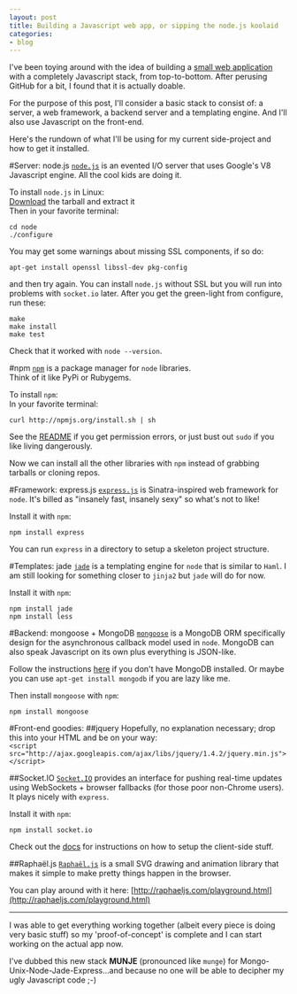 ```yaml
---
layout: post
title: Building a Javascript web app, or sipping the node.js koolaid
categories:
- blog
---
```


I've been toying around with the idea of building a 
[small web application](http://mdswanson.com/blog/2010/10/31/weekly-noise-2-so-its-like-a-screensaver.html) 
with a completely Javascript stack, from top-to-bottom.  After perusing GitHub for a bit, 
I found that it is actually doable.  

For the purpose of this post, I'll consider a basic stack to consist of: a
server, a web framework, a backend server and a templating engine.  And I'll also
use Javascript on the front-end.

Here's the rundown of what I'll be using for my current side-project and how to 
get it installed.

#Server: node.js
[`node.js`](http://nodejs.org) is an evented I/O server that uses Google's V8 
Javascript engine.  All the cool kids are doing it.  

To install `node.js` in Linux:   
[Download](http://nodejs.org/#download) the tarball and extract it   
Then in your favorite terminal:  

    cd node
    ./configure
You may get some warnings about missing SSL components, if so do:  

    apt-get install openssl libssl-dev pkg-config   
and then try again.  You can install `node.js` without SSL but you will run 
into problems with `socket.io` later.  After you get the green-light from configure,
run these:

    make
    make install
    make test

Check that it worked with `node --version`.

#npm
[`npm`](http://npm.mape.me/) is a package manager for `node` libraries.  
Think of it like PyPi or Rubygems.

To install `npm`:   
In your favorite terminal:

    curl http://npmjs.org/install.sh | sh

See the [README](https://github.com/isaacs/npm/blob/master/README.md) if 
you get permission errors, or just bust out `sudo` if you like living 
dangerously.

Now we can install all the other libraries with `npm` instead of grabbing 
tarballs or cloning repos.

#Framework: express.js
[`express.js`](http://expressjs.com/) is Sinatra-inspired web framework 
for `node`.  It's billed as "insanely fast, insanely sexy" so what's 
not to like!

Install it with `npm`: 

    npm install express

You can run `express` in a directory to setup a skeleton project structure.

#Templates: jade
[`jade`](http://jade-lang.com/) is a templating engine for `node` that is 
similar to `Haml`. I am still looking for something closer to `jinja2` but 
`jade` will do for now.

Install it with `npm`:   

    npm install jade   
    npm install less

#Backend: mongoose + MongoDB
[`mongoose`](https://github.com/LearnBoost/mongoose) is a MongoDB ORM 
specifically design for the asynchronous callback model used in `node`. 
MongoDB can also speak Javascript on its own plus everything is JSON-like.

Follow the instructions [here](http://www.mongodb.org/display/DOCS/Quickstart+Unix) 
if you don't have MongoDB installed.  Or maybe you can use `apt-get install mongodb` 
if you are lazy like me.

Then install `mongoose` with `npm`:  

    npm install mongoose   


#Front-end goodies:
##jquery
Hopefully, no explanation necessary; drop this into your HTML and be on your way:  
`<script src="http://ajax.googleapis.com/ajax/libs/jquery/1.4.2/jquery.min.js"></script>`

##Socket.IO
[`Socket.IO`](http://socket.io) provides an interface for pushing real-time 
updates using WebSockets + browser fallbacks (for those poor non-Chrome users).
It plays nicely with `express`.

Install it with `npm`:   

    npm install socket.io

Check out the [docs](http://socket.io/) for instructions on how to setup the 
client-side stuff.


##Raphaël.js
[`Raphaël.js`](http://raphaeljs.com/) is a small SVG drawing and animation library
that makes it simple to make pretty things happen in the browser.

You can play around with it here: [http://raphaeljs.com/playground.html](http://raphaeljs.com/playground.html)

---

I was able to get everything working together (albeit every piece is doing very 
basic stuff) so my 'proof-of-concept' is complete and I can start working on the 
actual app now. 

I've dubbed this new stack **MUNJE** (pronounced like `munge`) for 
Mongo-Unix-Node-Jade-Express...and because no one will be able to decipher my 
ugly Javascript code ;-)

